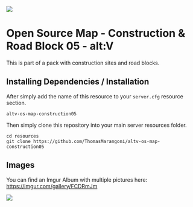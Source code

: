 ![](https://i.imgur.com/bZsSi8D.jpg)

# Open Source Map - Construction & Road Block 05 - alt:V
This is part of a pack with construction sites and road blocks.
## Installing Dependencies / Installation

After simply add the name of this resource to your `server.cfg` resource section.

`altv-os-map-construction05`

Then simply clone this repository into your main server resources folder.

```
cd resources
git clone https://github.com/ThomasMarangoni/altv-os-map-construction05
```

## Images
You can find an Imgur Album with multiple pictures here:
https://imgur.com/gallery/FCDRmJm

![](https://i.imgur.com/bZsSi8D.jpg)
